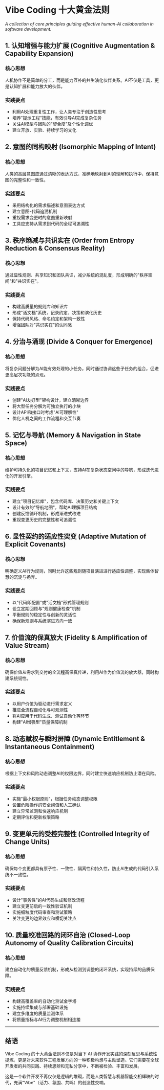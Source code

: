 # Vibe Coding 十大黄金法则

*A collection of core principles guiding effective human-AI collaboration in software development.*

## 1. 认知增强与能力扩展 (Cognitive Augmentation & Capability Expansion)

### 核心思想
人机协作不是简单的分工，而是能力互补的共生演化伙伴关系。AI不仅是工具，更是认知扩展和能力放大的伙伴。

### 实践要点
- 利用AI处理重复性工作，让人类专注于创造性思考
- 培养"提示工程"技能，有效引导AI完成复杂任务
- 关注AI模型与团队的"契合度"及个性化调优
- 建立开放、实验、持续学习的文化

## 2. 意图的同构映射 (Isomorphic Mapping of Intent)

### 核心思想
人类的高层意图应通过清晰的表达方式，准确地映射到AI的理解和执行中，保持意图的完整性和一致性。

### 实践要点
- 采用结构化的需求描述和意图表达方式
- 建立意图-代码追溯机制
- 重视需求变更时的意图重新映射
- 工具应支持从需求到代码的全程可追溯性

## 3. 秩序熵减与共识实在 (Order from Entropy Reduction & Consensus Reality)

### 核心思想
通过显性规则、共享知识和团队共识，减少系统的混乱度，形成明确的"秩序空间"和"共识实在"。

### 实践要点
- 构建高质量的规则库和知识库
- 形成"活文档"系统，记录约定、决策和演化历史
- 保持代码风格、命名约定和架构一致性
- 增强团队对"共识实在"的认同感

## 4. 分治与涌现 (Divide & Conquer for Emergence)

### 核心思想
将复杂问题分解为AI能有效处理的小任务，同时通过协调这些子任务的组合，促进更高层次功能的涌现。

### 实践要点
- 创建"AI友好型"架构设计，建立清晰边界
- 将大型任务分解为可独立执行的小块
- 设计API和接口时考虑"AI可理解性"
- 优化人机之间的工作流程和交互节奏

## 5. 记忆与导航 (Memory & Navigation in State Space)

### 核心思想
维护可持久化的项目记忆和上下文，支持AI在复杂状态空间中的导航，形成迭代进化的开发引擎。

### 实践要点
- 建立"项目记忆库"，包含代码库、决策历史和关键上下文
- 设计有效的"导航地图"，帮助AI理解项目结构
- 创建反馈循环机制，形成渐进式改进
- 重视变更历史的完整性和可追溯性

## 6. 显性契约的适应性突变 (Adaptive Mutation of Explicit Covenants)

### 核心思想
明确定义AI行为规则，同时允许这些规则随项目演进进行适应性调整，实现集体智慧的沉淀与扬弃。

### 实践要点
- 以"代码即配置"或"活文档"形式管理规则
- 设立定期回顾与"规则健康检查"机制
- 平衡规则的稳定性与创新的灵活性
- 确保新规则与系统演进方向一致

## 7. 价值流的保真放大 (Fidelity & Amplification of Value Stream)

### 核心思想
确保价值从需求到交付的全流程高保真传递，利用AI作为价值流的放大器，同时构建系统韧性。

### 实践要点
- 以用户价值为驱动进行需求定义
- 推进全流程自动化与可观测性
- 将AI应用于代码生成、测试自动化等环节
- 构建"AI增强型"质量保障机制

## 8. 动态赋权与瞬时屏障 (Dynamic Entitlement & Instantaneous Containment)

### 核心思想
根据上下文和风险动态调整AI的权限边界，同时建立快速响应机制防止潜在风险。

### 实践要点
- 实施"最小权限原则"，根据任务动态调整权限
- 设置危险操作的安全阈值和人工确认
- 建立异常监测和快速响应机制
- 定期评估和更新权限策略

## 9. 变更单元的受控完整性 (Controlled Integrity of Change Units)

### 核心思想
确保每个变更都具有原子性、一致性、隔离性和持久性，防止AI生成的代码引入系统不一致性。

### 实践要点
- 设计"事务性"的AI代码生成和修改流程
- 建立变更前后的一致性验证机制
- 实施细粒度代码审查和测试策略
- 关注变更的边界效应和横切关注点

## 10. 质量校准回路的闭环自治 (Closed-Loop Autonomy of Quality Calibration Circuits)

### 核心思想
建立自动化的质量反馈机制，形成从检测到调整的闭环系统，实现持续的品质保障。

### 实践要点
- 构建高覆盖率的自动化测试金字塔
- 实施持续集成与部署基础设施
- 建立多维度的质量监测体系
- 将质量指标与AI行为调整机制相连接

---

## 结语

Vibe Coding 的十大黄金法则不仅是对当下 AI 协作开发实践的深刻反思与系统性提炼，更是对未来软件工程发展方向的一种积极构想与主动塑造。它们需要在全球开发者的共同实践、持续思辨和无私分享中，不断被检验、丰富和发展。

这是一个软件开发不再仅仅是逻辑的堆砌，而是人类智慧与机器智能交相辉映的时代，充满"Vibe"（活力、氛围、共鸣）的创造性交响。
